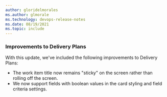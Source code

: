 ```yaml
---
author: gloridelmorales
ms.author: glmorale
ms.technology: devops-release-notes
ms.date: 08/19/2021
ms.topic: include
---
```


### Improvements to Delivery Plans 

With this update, we've included the following improvements to Delivery Plans:

* The work item title now remains "sticky" on the screen rather than rolling off the screen. 
* We now support fields with boolean values in the card styling and field criteria settings.